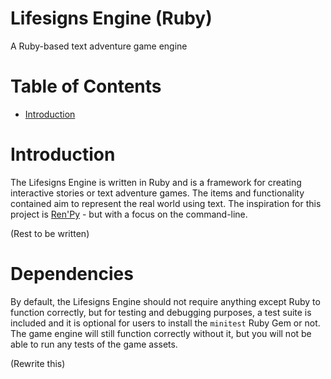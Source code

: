 # Lifesigns Engine (Ruby)
A Ruby-based text adventure game engine

# Table of Contents
- [Introduction](#introduction)

# Introduction

The Lifesigns Engine is written in Ruby and is a framework for creating
interactive stories or text adventure games. The items and functionality
contained aim to represent the real world using text. The inspiration for this
project is [Ren'Py](https://www.renpy.org/) - but with a focus on the
command-line.

(Rest to be written)

# Dependencies

By default, the Lifesigns Engine should not require anything except Ruby to
function correctly, but for testing and debugging purposes, a test suite is
included and it is optional for users to install the `minitest` Ruby Gem or not.
The game engine will still function correctly without it, but you will not be
able to run any tests of the game assets.

(Rewrite this)
